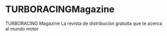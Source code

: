 # TURBORACINGMagazine
TURBORACING Magazine La revista de distribución gratuita que te acerca al mundo motor
